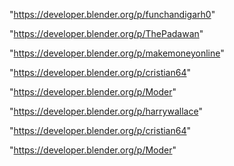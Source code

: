 "https://developer.blender.org/p/funchandigarh0"

"https://developer.blender.org/p/ThePadawan"

"https://developer.blender.org/p/makemoneyonline"

"https://developer.blender.org/p/cristian64"

"https://developer.blender.org/p/Moder"

 
"https://developer.blender.org/p/harrywallace"


"https://developer.blender.org/p/cristian64"


"https://developer.blender.org/p/Moder"


 
